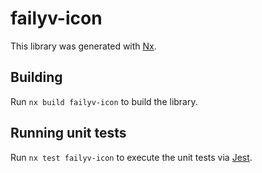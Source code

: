 # failyv-icon

This library was generated with [Nx](https://nx.dev).

## Building

Run `nx build failyv-icon` to build the library.

## Running unit tests

Run `nx test failyv-icon` to execute the unit tests via [Jest](https://jestjs.io).
